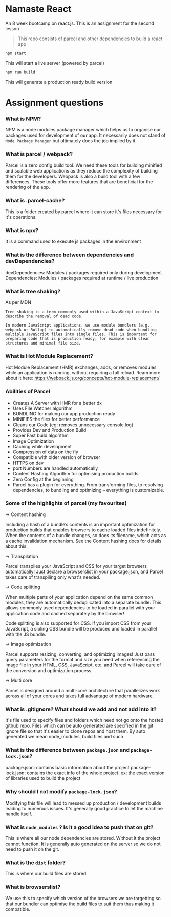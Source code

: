 # Namaste React 
An 8 week bootcamp on react.js. This is an assignment for the second lesson

> This repo consists of parcel and other dependencies to build a react app

```
npm start
``` 
This will start a live server (powered by parcel)

```
npm run build
```
This will generate a production ready build version

# Assignment questions

### What is NPM?
NPM is a node modules package manager which helps us to organise our packages used for development of our app. It necessarily does not stand of `Node Package Manager` but ultimately does the job implied by it.

### What is parcel / webpack?
Parcel is a zero config build tool. We need these tools for building minified and scalable web applications as they reduce the complexity of building them for the developers. Webpack is also a build tool with a few differences. These tools offer more features that are beneficial for the rendering of the app.

### What is .parcel-cache?
This is a folder created by parcel where it can store it's files necessary for it's operations.

### What is npx?
It is a command used to execute js packages in the environment

### What is the difference between dependencies and devDependencies?
devDependencies: Modules / packages required only during development 
Dependencies: Modules / packages required at runtime / live production

### What is tree shaking?
As per MDN
```
Tree shaking is a term commonly used within a JavaScript context to describe the removal of dead code.

In modern JavaScript applications, we use module bundlers (e.g., webpack or Rollup) to automatically remove dead code when bundling multiple JavaScript files into single files. This is important for preparing code that is production ready, for example with clean structures and minimal file size.
```

### What is Hot Module Replacement?
Hot Module Replacement (HMR) exchanges, adds, or removes modules while an application is running, without requiring a full reload.
Ream more about it here: https://webpack.js.org/concepts/hot-module-replacement/

### Abilities of Parcel
* Creates A Server with HMR for a better dx
* Uses File Watcher algorithm
* BUNDLING for making our app production ready
* MINIFIES the files for better performance
* Cleans our Code (eg: removes unnecessary console.log)
* Provides Dev and Production Build
* Super Fast build algorithm
* Image Optimization
* Caching while development
* Compression of data on the fly
* Compatible with older version of browser
* HTTPS on dev
* port Numbers are handled automatically
* Content Hashing Algorithm for optimising production builds
* Zero Config at the beginning
* Parcel has a plugin for everything. From transforming files, to resolving dependencies, to bundling and optimizing – everything is customizable.

### Some of the highlights of parcel (my favourites)
-> Content hashing

Including a hash of a bundle’s contents is an important optimization for production builds that enables browsers to cache loaded files indefinitely. When the contents of a bundle changes, so does its filename, which acts as a cache invalidation mechanism. See the Content hashing docs for details about this.

-> Transpilation

Parcel transpiles your JavaScript and CSS for your target browsers automatically! Just declare a browserslist in your package.json, and Parcel takes care of transpiling only what's needed.

-> Code splitting

When multiple parts of your application depend on the same common modules, they are automatically deduplicated into a separate bundle. This allows commonly used dependencies to be loaded in parallel with your application code and cached separately by the browser!

Code splitting is also supported for CSS. If you import CSS from your JavaScript, a sibling CSS bundle will be produced and loaded in parallel with the JS bundle.

-> Image optimization

Parcel supports resizing, converting, and optimizing images! Just pass query parameters for the format and size you need when referencing the image file in your HTML, CSS, JavaScript, etc. and Parcel will take care of the conversion and optimization process.

-> Multi core

Parcel is designed around a multi-core architecture that parallelizes work across all of your cores and takes full advantage of modern hardware.

### What is .gitignore? What should we add and not add into it?
It's file used to specify files and folders which need not go onto the hosted github repo. Files which can be auto generated are specified in the git ignore file so that it's easier to clone repos and host them. By auto generated we mean node_modules, build files and such

### What is the difference between `package.json` and `package-lock.json`?
package.json: contains basic information about the project
package-lock.json: contains the exact info of the whole project. ex: the exact version of libraries used to build the project

### Why should I not modify `package-lock.json`?
Modifying this file will lead to messed up production / development builds leading to numerous issues. It's generally good practice to let the machine handle itself.

### What is `node_modules` ? Is it a good idea to push that on git?
This is where all our node dependencies are stored. Without it the project cannot function. It is generally auto generated on the server so we do not need to push it on the git.

### What is the `dist` folder?
This is where our build files are stored. 

### What is browserslist?
We use this to specify which version of the browsers we are targetting so that our bundler can optimise the build files to suit them thus making it compatible.